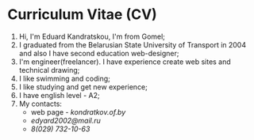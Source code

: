 # Curriculum Vitae (CV)
1. Hi, I'm Eduard Kandratskou, I'm from Gomel; 
2. I graduated from the Belarusian State University of Transport in 2004 and also I have second education web-designer;
3. I'm engineer(freelancer). I have experience create web sites and technical drawing;
4. I like swimming and coding;
5. I like studying and get new experience;
6. I have english level - A2;
7. My contacts:
      * web page - _kondratkov.of.by_ 
      *    _edyard2002@mail.ru_
      * _8(029) 732-10-63_
